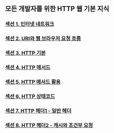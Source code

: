 ## 모든 개발자를 위한 HTTP 웹 기본 지식

### <a href="섹션 1. 인터넷 네트워크.md">섹션 1. 인터넷 네트워크</a>

### <a href="섹션 2. URI와 웹 브라우저 요청 흐름.md">섹션 2. URI와 웹 브라우저 요청 흐름</a>

### <a href="섹션 3. HTTP 기본.md">섹션 3. HTTP 기본</a>

### <a href="섹션 4. HTTP 메서드.md">섹션 4. HTTP 메서드</a>

### <a href="섹션 5. HTTP 메서드 활용.md">섹션 5. HTTP 메서드 활용</a>

### <a href="섹션 6. HTTP 상태코드.md">섹션 6. HTTP 상태코드</a>

### <a href="섹션 7. HTTP 헤더1 - 일반 헤더.md">섹션 7. HTTP 헤더1 - 일반 헤더</a>

### <a href="섹션 8. HTTP 헤더2 - 캐시와 조건부 요청.md">섹션 8. HTTP 헤더2 - 캐시와 조건부 요청</a>
